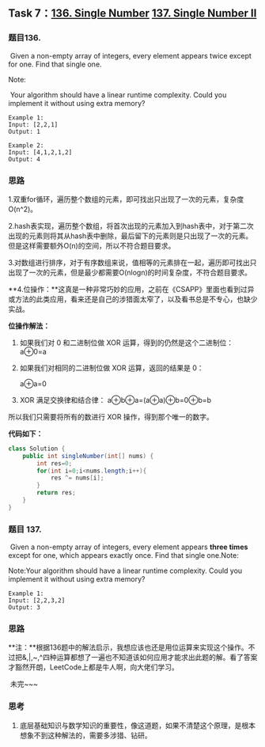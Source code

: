 ## Task 7：[136. Single Number](https://leetcode-cn.com/problems/single-number/) [137. Single Number II](https://leetcode-cn.com/problems/single-number-ii/)

### 题目136.

​		Given a non-empty array of integers, every element appears twice except for one. Find that single one.

Note:

​		Your algorithm should have a linear runtime complexity. Could you implement it without using extra memory?

```
Example 1:
Input: [2,2,1]
Output: 1

Example 2:
Input: [4,1,2,1,2]
Output: 4
```

### 思路

​		1.双重for循环，遍历整个数组的元素，即可找出只出现了一次的元素，复杂度O(n^2)。

​		2.hash表实现，遍历整个数组，将首次出现的元素加入到hash表中，对于第二次出现的元素则将其从hash表中删除，最后留下的元素则是只出现了一次的元素。但是这样需要额外O(n)的空间，所以不符合题目要求。

​		3.对数组进行排序，对于有序数组来说，值相等的元素排在一起，遍历即可找出只出现了一次的元素，但是最少都需要O(nlogn)的时间复杂度，不符合题目要求。

​		**4.位操作：**这真是一种非常巧妙的应用，之前在《CSAPP》里面也看到过异或方法的此类应用，看来还是自己的涉猎面太窄了，以及看书总是不专心，也缺少实战。

**位操作解法：**

1. 如果我们对 0 和二进制位做 XOR 运算，得到的仍然是这个二进制位：
   a⊕0=a
   
2. 如果我们对相同的二进制位做 XOR 运算，返回的结果是 0：
   
   a⊕a=0
   
3. XOR 满足交换律和结合律：
   a⊕b⊕a=(a⊕a)⊕b=0⊕b=b

所以我们只需要将所有的数进行 XOR 操作，得到那个唯一的数字。

**代码如下：**

```java
class Solution {
    public int singleNumber(int[] nums) {
        int res=0;
        for(int i=0;i<nums.length;i++){
            res ^= nums[i];
        }
        return res;
    }
}
```

### 题目 137.

​		Given a non-empty array of integers, every element appears **three times** except for one, which appears exactly once. Find that single one.Note:

Note:Your algorithm should have a linear runtime complexity. Could you implement it without using extra memory?

```
Example 1:
Input: [2,2,3,2]
Output: 3
```

### 思路

​		**注：**根据136题中的解法启示，我想应该也还是用位运算来实现这个操作。不过把&,|,~,^四种运算都想了一遍也不知道该如何应用才能求出此题的解。看了答案才豁然开朗，LeetCode上都是牛人啊，向大佬们学习。

​		未完~~~



### 思考

1. 底层基础知识与数学知识的重要性，像这道题，如果不清楚这个原理，是根本想象不到这种解法的，需要多涉猎、钻研。